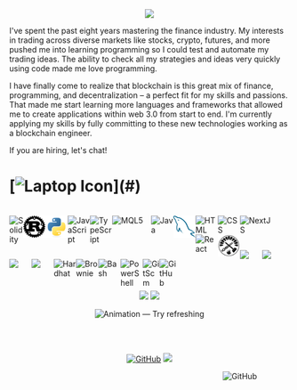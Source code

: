 <p align="center">
    <a href="https://niferu.vercel.app/" target="_blank" rel="noreferrer" title="Niferu">
        <img align="center" src="https://readme-typing-svg.demolab.com?font=consolas&size=40&color=ffffff&pause=1000&center=true&vCenter=true&repeat=false&width=435&lines=Niferu" />
    </a>
</p>

I've spent the past eight years mastering the finance industry. My interests in trading across diverse markets like stocks, crypto, futures, and more pushed me into learning programming so I could test and automate my trading ideas. The ability to check all my strategies and ideas very quickly using code made me love programming.

I have finally come to realize that blockchain is this great mix of finance, programming, and decentralization – a perfect fit for my skills and passions. That made me start learning more languages and frameworks that allowed me to create applications within web 3.0 from start to end. I'm currently applying my skills by fully committing to these new technologies working as a blockchain engineer.

If you are hiring, let's chat!

# [![Laptop Icon](https://readme-typing-svg.demolab.com?font=consolas&size=27&color=ffffff&pause=1000&duration=5000&width=470&repeat=false&lines=💻+Languages+And+Frameworks:)](#)

<br>
<!--- Solidity --->
<a href="https://docs.soliditylang.org" target="_blank" rel="noreferrer" title="Solidity">
<img align="left" src="https://upload.wikimedia.org/wikipedia/commons/9/98/Solidity_logo.svg" alt="Solidity" width="25px"/></a>
<!--- Rust --->
<a href="https://www.rust-lang.org/" target="_blank" rel="noreferrer" title="Rust">
<img align="left" src="https://raw.githubusercontent.com/devicons/devicon/master/icons/rust/rust-original.svg" alt="Rust" width="40px"/></a>
<!--- Python --->
<a href="https://www.python.org" target="_blank" rel="noreferrer" title="Python">
<img align="left" src="https://raw.githubusercontent.com/devicons/devicon/master/icons/python/python-original.svg" alt="Python" width="40px"/></a>
<!--- JavaScript --->
<a href="https://www.javascript.com" target="_blank" rel="noreferrer" title="JavaScript">
<img align="left" src="https://cdn.jsdelivr.net/gh/devicons/devicon/icons/javascript/javascript-plain.svg" alt="JavaScript" width="40px"/></a>
<!--- TypeScript --->
<a href="https://www.typescriptlang.org" target="_blank" rel="noreferrer" title="TypeScript">
<img align="left" src="https://cdn.jsdelivr.net/gh/devicons/devicon/icons/typescript/typescript-plain.svg" alt="TypeScript" width="40px"/></a>
<!--- MQL5 --->
<a href="https://www.mql5.com" target="_blank" rel="noreferrer" title="MQL5">
<img align="left" src="https://c.mql5.com/i/community/logo_mql5-2.png" alt="MQL5" width="70px"/></a>
<!--- Java --->
<a href="https://www.java.com" target="_blank" rel="noreferrer" title="Java">
<img align="left" src="https://cdn.jsdelivr.net/gh/devicons/devicon/icons/java/java-original.svg" alt="Java" width="40px"/></a>
<!--- MySQL --->
<a href="https://www.mysql.com/" target="_blank" rel="noreferrer" title="MySQL">
<img align="left" src="https://raw.githubusercontent.com/devicons/devicon/master/icons/mysql/mysql-original.svg" alt="MySQL" width="40px"/></a>
<!--- HTML --->
<a href="https://www.w3.org/html/" target="_blank" rel="noreferrer" title="HTML">
<img align="left" src="https://cdn.jsdelivr.net/gh/devicons/devicon/icons/html5/html5-plain.svg" alt="HTML" width="40px"/></a>
<!--- CSS --->
<a href="https://www.w3schools.com/css/" target="_blank" rel="noreferrer" title="CSS">
<img align="left" src="https://cdn.jsdelivr.net/gh/devicons/devicon/icons/css3/css3-plain.svg" alt="CSS" width="40px"/></a>
<!--- NextJS --->
<a href="https://nextjs.org" target="_blank" rel="noreferrer" title="NextJS">
<img align="left" src="https://cdn.worldvectorlogo.com/logos/nextjs-2.svg" alt="NextJS" width="60px"/></a>
<!--- React --->
<a href="https://reactjs.org" target="_blank" rel="noreferrer" title="React">
<img align="left" src="https://cdn.jsdelivr.net/gh/devicons/devicon/icons/react/react-original.svg" alt="React" width="40px"/></a>
<!--- Foundry --->
<a href="https://github.com/foundry-rs" target="_blank" rel="noreferrer" title="Foundry">
<img align="left" alt="Foundry" width="40px" src="https://raw.githubusercontent.com/foundry-rs/.github/main/profile/logo.png" /></a>

<!--- Next Line --->

<br></br>

<!--- Center Items By Tricking GitHub Markdown --->
<a>
<img align="left" src="https://upload.wikimedia.org/wikipedia/commons/4/42/Invisible_square.png" width="40px"/></a>
<a>
<img align="left" src="https://upload.wikimedia.org/wikipedia/commons/4/42/Invisible_square.png" width="40px"/></a>
<a>
<img align="left" src="https://upload.wikimedia.org/wikipedia/commons/4/42/Invisible_square.png" width="40px"/></a>
<a>
<img align="left" src="https://upload.wikimedia.org/wikipedia/commons/4/42/Invisible_square.png" width="40px"/></a>

<!--- HardHat --->
<a href="https://hardhat.org/" target="_blank" rel="noreferrer" title="Hardhat">
<img align="left" alt="Hardhat" width="40px" src="https://seeklogo.com/images/H/hardhat-logo-888739EBB4-seeklogo.com.png" /></a>
<!--- Brownie --->
<a href="https://eth-brownie.readthedocs.io/en/stable/" target="_blank" rel="noreferrer" title="Brownie">
<img align="left" alt="Brownie" width="40px" src="https://www.scnsoft.com/technologies-logos/blockchain/brownie-logo.svg" /></a>
<!--- Bash --->
<a href="https://www.gnu.org/software/bash/manual/bash.html" target="_blank" rel="noreferrer" title="Bash">
<img align="left" src="https://upload.wikimedia.org/wikipedia/commons/thumb/4/4b/Bash_Logo_Colored.svg/1200px-Bash_Logo_Colored.svg.png" alt="Bash" width="40px"/></a>
<!--- PowerShell --->
<a href="https://learn.microsoft.com" target="_blank" rel="noreferrer" title="PowerShell">
<img align="left" src="https://static-00.iconduck.com/assets.00/powershell-icon-256x193-nsgfym8m.png" alt="PowerShell" width="40px"/></a>
<!--- GitScm --->
<a href="https://git-scm.com" target="_blank" rel="noreferrer" title="GitScm">
<img align="left" alt="GitScm" width="30px" src="https://www.vectorlogo.zone/logos/git-scm/git-scm-icon.svg" /></a>
<!--- GitHub --->
<a href="https://github.com" target="_blank" rel="noreferrer" title="GitHub">
<img align="left" alt="GitHub" width="30px" src="https://seeklogo.com/images/G/github-logo-7880D80B8D-seeklogo.com.png" /></a>

<br></br>

#

<!--- Stats --->
<p align="center">
<img  width="47%;" src="https://github-readme-stats-git-masterrstaa-rickstaa.vercel.app/api?username=nlferu&show_icons=true&theme=aura&count_private=true&hide_border=true" />
<img  width="49.64%;" src="https://github-readme-streak-stats.herokuapp.com/?user=nlferu&theme=aura&hide_border=true" />
</p>

<!--- Out --->
<p align="center"> <img src="https://raw.githubusercontent.com/mayhemantt/mayhemantt/Update/svg/Bottom.svg" alt="Animation — Try refreshing" /> </p>

<br></br>

<p align="center">
<a href="https://www.youtube.com/watch?v=BEdyUcYAdiE&ab_channel=OneTrueTrader" target="_blank" rel="noreferrer">
<img align="center" alt="GitHub" width="300px" src="https://ytcards.demolab.com/?id=BEdyUcYAdiE&ab_channel=OneTrueTrader" alt="Millionaire Forex Scalping Strategy" title="Millionaire Forex Scalping Strategy"></a>
<img  align="center" VALIGN=TOP width="310px" src="https://github-readme-stats.vercel.app/api/top-langs/?username=nlferu&hide_border=true&theme=aura&layout=compact&hide_progress=false" />
</p>

<p> 
<img align="right" alt="GitHub" width="120px" src="https://komarev.com/ghpvc/?username=nlferu&color=blueviolet" />
</p>
